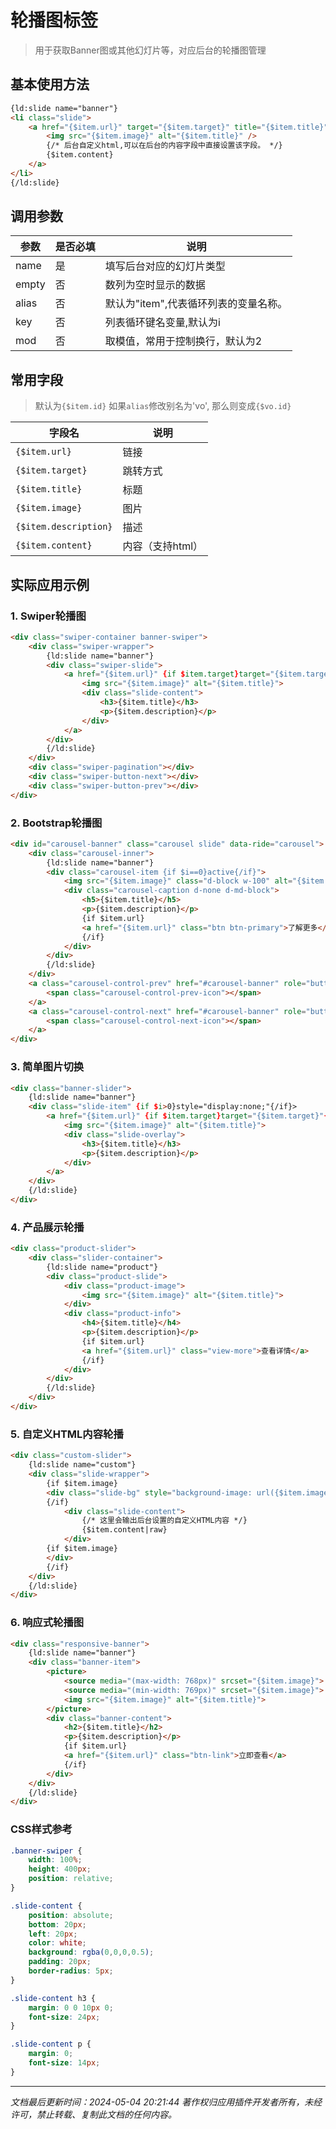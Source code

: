 # 轮播图标签

> 用于获取Banner图或其他幻灯片等，对应后台的轮播图管理

## 基本使用方法

```html
{ld:slide name="banner"}
<li class="slide">
    <a href="{$item.url}" target="{$item.target}" title="{$item.title}">
        <img src="{$item.image}" alt="{$item.title}" />
        {/* 后台自定义html,可以在后台的内容字段中直接设置该字段。 */}
        {$item.content}
    </a>
</li>
{/ld:slide}
```

## 调用参数

| 参数 | 是否必填 | 说明 |
|------|----------|------|
| name | 是 | 填写后台对应的幻灯片类型 |
| empty | 否 | 数列为空时显示的数据 |
| alias | 否 | 默认为"item",代表循环列表的变量名称。 |
| key | 否 | 列表循环键名变量,默认为i |
| mod | 否 | 取模值，常用于控制换行，默认为2 |

## 常用字段

> 默认为`{$item.id}` 如果`alias`修改别名为'vo', 那么则变成`{$vo.id}`

| 字段名 | 说明 |
|--------|------|
| `{$item.url}` | 链接 |
| `{$item.target}` | 跳转方式 |
| `{$item.title}` | 标题 |
| `{$item.image}` | 图片 |
| `{$item.description}` | 描述 |
| `{$item.content}` | 内容（支持html） |

## 实际应用示例

### 1. Swiper轮播图
```html
<div class="swiper-container banner-swiper">
    <div class="swiper-wrapper">
        {ld:slide name="banner"}
        <div class="swiper-slide">
            <a href="{$item.url}" {if $item.target}target="{$item.target}"{/if}>
                <img src="{$item.image}" alt="{$item.title}">
                <div class="slide-content">
                    <h3>{$item.title}</h3>
                    <p>{$item.description}</p>
                </div>
            </a>
        </div>
        {/ld:slide}
    </div>
    <div class="swiper-pagination"></div>
    <div class="swiper-button-next"></div>
    <div class="swiper-button-prev"></div>
</div>
```

### 2. Bootstrap轮播图
```html
<div id="carousel-banner" class="carousel slide" data-ride="carousel">
    <div class="carousel-inner">
        {ld:slide name="banner"}
        <div class="carousel-item {if $i==0}active{/if}">
            <img src="{$item.image}" class="d-block w-100" alt="{$item.title}">
            <div class="carousel-caption d-none d-md-block">
                <h5>{$item.title}</h5>
                <p>{$item.description}</p>
                {if $item.url}
                <a href="{$item.url}" class="btn btn-primary">了解更多</a>
                {/if}
            </div>
        </div>
        {/ld:slide}
    </div>
    <a class="carousel-control-prev" href="#carousel-banner" role="button" data-slide="prev">
        <span class="carousel-control-prev-icon"></span>
    </a>
    <a class="carousel-control-next" href="#carousel-banner" role="button" data-slide="next">
        <span class="carousel-control-next-icon"></span>
    </a>
</div>
```

### 3. 简单图片切换
```html
<div class="banner-slider">
    {ld:slide name="banner"}
    <div class="slide-item" {if $i>0}style="display:none;"{/if}>
        <a href="{$item.url}" {if $item.target}target="{$item.target}"{/if}>
            <img src="{$item.image}" alt="{$item.title}">
            <div class="slide-overlay">
                <h3>{$item.title}</h3>
                <p>{$item.description}</p>
            </div>
        </a>
    </div>
    {/ld:slide}
</div>
```

### 4. 产品展示轮播
```html
<div class="product-slider">
    <div class="slider-container">
        {ld:slide name="product"}
        <div class="product-slide">
            <div class="product-image">
                <img src="{$item.image}" alt="{$item.title}">
            </div>
            <div class="product-info">
                <h4>{$item.title}</h4>
                <p>{$item.description}</p>
                {if $item.url}
                <a href="{$item.url}" class="view-more">查看详情</a>
                {/if}
            </div>
        </div>
        {/ld:slide}
    </div>
</div>
```

### 5. 自定义HTML内容轮播
```html
<div class="custom-slider">
    {ld:slide name="custom"}
    <div class="slide-wrapper">
        {if $item.image}
        <div class="slide-bg" style="background-image: url({$item.image});">
        {/if}
            <div class="slide-content">
                {/* 这里会输出后台设置的自定义HTML内容 */}
                {$item.content|raw}
            </div>
        {if $item.image}
        </div>
        {/if}
    </div>
    {/ld:slide}
</div>
```

### 6. 响应式轮播图
```html
<div class="responsive-banner">
    {ld:slide name="banner"}
    <div class="banner-item">
        <picture>
            <source media="(max-width: 768px)" srcset="{$item.image}">
            <source media="(min-width: 769px)" srcset="{$item.image}">
            <img src="{$item.image}" alt="{$item.title}">
        </picture>
        <div class="banner-content">
            <h2>{$item.title}</h2>
            <p>{$item.description}</p>
            {if $item.url}
            <a href="{$item.url}" class="btn-link">立即查看</a>
            {/if}
        </div>
    </div>
    {/ld:slide}
</div>
```

### CSS样式参考
```css
.banner-swiper {
    width: 100%;
    height: 400px;
    position: relative;
}

.slide-content {
    position: absolute;
    bottom: 20px;
    left: 20px;
    color: white;
    background: rgba(0,0,0,0.5);
    padding: 20px;
    border-radius: 5px;
}

.slide-content h3 {
    margin: 0 0 10px 0;
    font-size: 24px;
}

.slide-content p {
    margin: 0;
    font-size: 14px;
}
```

---

*文档最后更新时间：2024-05-04 20:21:44*
*著作权归应用插件开发者所有，未经许可，禁止转载、复制此文档的任何内容。*